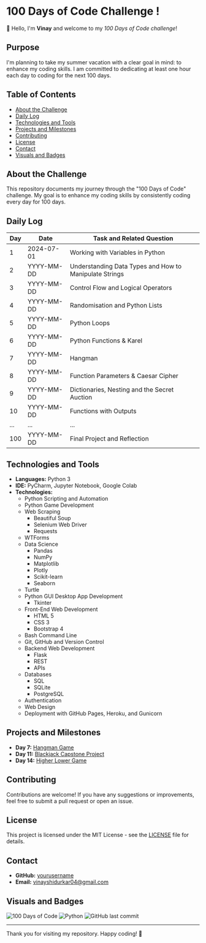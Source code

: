 # 100 Days of Code Challenge !

👋 Hello, I'm **Vinay** and welcome to my *100 Days of Code challenge*!

## Purpose

I'm planning to take my summer vacation with a clear goal in mind: to enhance my coding skills. I am committed to dedicating at least one hour each day to coding for the next 100 days.

## Table of Contents

- [About the Challenge](#about-the-challenge)
- [Daily Log](#daily-log)
- [Technologies and Tools](#technologies-and-tools)
- [Projects and Milestones](#projects-and-milestones)
- [Contributing](#contributing)
- [License](#license)
- [Contact](#contact)
- [Visuals and Badges](#visuals-and-badges)

## About the Challenge

This repository documents my journey through the "100 Days of Code" challenge. My goal is to enhance my coding skills by consistently coding every day for 100 days.

## Daily Log

| Day | Date       | Task and Related Question                                        |
|-----|------------|------------------------------------------------------------------|
| 1   | 2024-07-01 | Working with Variables in Python                                 |
| 2   | YYYY-MM-DD | Understanding Data Types and How to Manipulate Strings           |
| 3   | YYYY-MM-DD | Control Flow and Logical Operators                               |
| 4   | YYYY-MM-DD | Randomisation and Python Lists                                   |
| 5   | YYYY-MM-DD | Python Loops                                                     |
| 6   | YYYY-MM-DD | Python Functions & Karel                                         |
| 7   | YYYY-MM-DD | Hangman                                                          |
| 8   | YYYY-MM-DD | Function Parameters & Caesar Cipher                              |
| 9   | YYYY-MM-DD | Dictionaries, Nesting and the Secret Auction                     |
| 10  | YYYY-MM-DD | Functions with Outputs                                           |
| ... | ...        | ...                                                              |
| 100 | YYYY-MM-DD | Final Project and Reflection                                     |

## Technologies and Tools

- **Languages:** Python 3
- **IDE:** PyCharm, Jupyter Notebook, Google Colab
- **Technologies:**
  - Python Scripting and Automation
  - Python Game Development
  - Web Scraping
    - Beautiful Soup
    - Selenium Web Driver
    - Requests
  - WTForms
  - Data Science
    - Pandas
    - NumPy
    - Matplotlib
    - Plotly
    - Scikit-learn
    - Seaborn
  - Turtle
  - Python GUI Desktop App Development
    - Tkinter
  - Front-End Web Development
    - HTML 5
    - CSS 3
    - Bootstrap 4
  - Bash Command Line
  - Git, GitHub and Version Control
  - Backend Web Development
    - Flask
    - REST
    - APIs
  - Databases
    - SQL
    - SQLite
    - PostgreSQL
  - Authentication
  - Web Design
  - Deployment with GitHub Pages, Heroku, and Gunicorn

## Projects and Milestones

- **Day 7:** [Hangman Game](./day7/hangman.py)
- **Day 11:** [Blackjack Capstone Project](./day11/blackjack.py)
- **Day 14:** [Higher Lower Game](./day14/higher_lower.py)

## Contributing

Contributions are welcome! If you have any suggestions or improvements, feel free to submit a pull request or open an issue.

## License

This project is licensed under the MIT License - see the [LICENSE](LICENSE) file for details.

## Contact

- **GitHub:** [yourusername](https://github.com/pqwevg4)
- **Email:** vinayshidurkar04@gmail.com

## Visuals and Badges

![100 Days of Code](https://img.shields.io/badge/100DaysOfCode-Commit-blue)
![Python](https://img.shields.io/badge/Python-3.x-blue)
![GitHub last commit](https://img.shields.io/github/last-commit/yourusername/100-days-of-code-python)

---

Thank you for visiting my repository. Happy coding! 🚀
